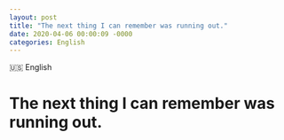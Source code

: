 ```yaml
---
layout: post
title: "The next thing I can remember was running out."
date: 2020-04-06 00:00:09 -0000
categories: English
---
```


<span class="lag-tag">🇺🇸 English</span>
<h1 class="h-lg">The next thing I can remember was running out.</h1>
